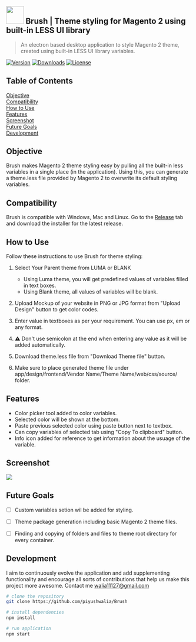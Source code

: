 ## <img src="https://cdn.rawgit.com/piyushwalia/Brush/43d8ae14/icons/png/64x64.png" width="48">   Brush | Theme styling for Magento 2 using built-in LESS UI library 
> An electron based desktop application to style Magento 2 theme, created using built-in LESS UI library variables.

[![Version](https://img.shields.io/github/package-json/v/piyushwalia/Brush.svg)](https://github.com/piyushwalia/Brush/releases/latest)
[![Downloads](https://img.shields.io/github/downloads/piyushwalia/Brush/total.svg)](https://github.com/piyushwalia/Brush/releases/latest)
[![License](https://img.shields.io/github/license/piyushwalia/Brush.svg)](https://github.com/piyushwalia/Brush/blob/master/LICENSE)

## Table of Contents

[Objective](#objective)<br>
[Compatibility](#compatibility)<br>
[How to Use](#how-to-use)<br>
[Features](#features)<br>
[Screenshot](#screenshot)<br>
[Future Goals](#future-goals)<br>
[Development](#development)<br>

## Objective

Brush makes Magento 2 theme styling easy by pulling all the built-in less variables in a single place (in the application). Using this, you can generate a theme.less file provided by Magento 2 to overwrite its default styling variables.

## Compatibility
Brush is compatible with Windows, Mac and Linux.
Go to the [Release](https://github.com/piyushwalia/Brush/releases) tab and download the installer for the latest release.


## How to Use

Follow these instructions to use Brush for theme styling:
1. Select Your Parent theme from LUMA or BLANK

   - Using Luma theme, you will get predefined values of variables filled in text boxes.
   - Using Blank theme, all values of variables will be blank.
2. Upload Mockup of your website in PNG or JPG format from "Upload Design" button to get color codes.
3. Enter value in textboxes as per your requirement. You can use px, em or any format.
4. :warning: Don't use semicolon at the end when entering any value as it will be added automatically.
5. Download theme.less file from "Download Theme file" button.
6. Make sure to place generated theme file under app/design/frontend/Vendor Name/Theme Name/web/css/source/ folder.  

## Features
- Color picker tool added to color variables.
- Selected color will be shown at the bottom.
- Paste previous selected color using paste button next to textbox.
- Can copy variables of selected tab using "Copy To clipboard" button.
- Info icon added for reference to get information about the usuage of the variable.

## Screenshot
<img src="https://user-images.githubusercontent.com/1760931/43864906-9f9a52f6-9b7e-11e8-9cff-b212fb80e783.gif"> 

## Future Goals
- [ ] Custom variables setion wil be added for styling.
- [ ] Theme package generation including basic Magento 2 theme files.
- [ ] Finding and copying of folders and files to theme root directory for every container. 



## Development
I aim to continuously evolve the application and add supplementing functionality and encourage all sorts of contributions that help us make this project more awesome. Contact me walia11127@gmail.com

``` bash
# clone the repository
git clone https://github.com/piyushwalia/Brush

# install dependencies
npm install

# run application
npm start

```
